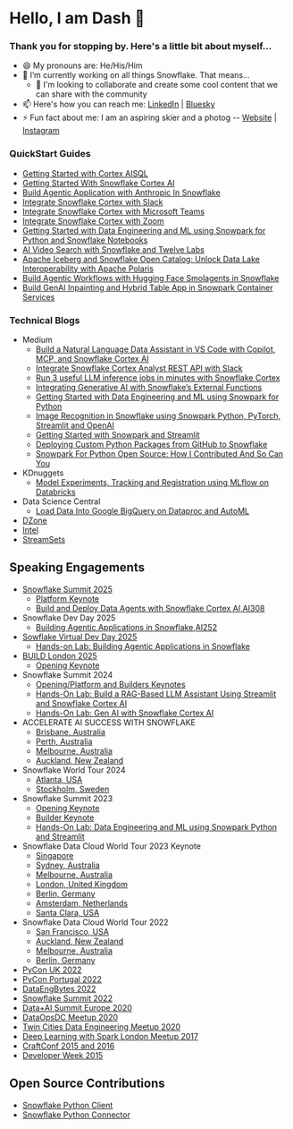 # Hello, I am Dash 👋

### Thank you for stopping by. Here's a little bit about myself...

- 😄 My pronouns are: He/His/Him
- 🔭 I’m currently working on all things Snowflake. That means...
   - 👯 I'm looking to collaborate and create some cool content that we can share with the community
- 📫 Here's how you can reach me: [LinkedIn](https://www.linkedin.com/in/dash-desai/) | [Bluesky](https://bsky.app/profile/iamontheinet.bsky.social)
- ⚡ Fun fact about me: I am an aspiring skier and a photog -- [Website](https://www.natureunraveled.com/) | [Instagram](https://www.instagram.com/nature.unraveled.photography/)

### QuickStart Guides

 - [Getting Started with Cortex AISQL](https://quickstarts.snowflake.com/guide/getting-started-with-cortex-aisql/index.html)
 - [Getting Started With Snowflake Cortex AI](https://quickstarts.snowflake.com/guide/getting-started-with-snowflake-cortex-ai/index.html)
 - [Build Agentic Application with Anthropic In Snowflake](https://quickstarts.snowflake.com/guide/build-agentic-application-in-snowflake/index.html)
 - [Integrate Snowflake Cortex with Slack](https://quickstarts.snowflake.com/guide/integrate_snowflake_cortex_agents_with_slack/index.html)
 - [Integrate Snowflake Cortex with Microsoft Teams](https://quickstarts.snowflake.com/guide/integrate_snowflake_cortex_agents_with_microsoft_teams/index.html)
 - [Integrate Snowflake Cortex with Zoom](https://quickstarts.snowflake.com/guide/integrate_snowflake_cortex_agents_with_zoom/index.html)
 - [
Getting Started with Data Engineering and ML using Snowpark for Python and Snowflake Notebooks](https://quickstarts.snowflake.com/guide/getting_started_with_dataengineering_ml_using_snowpark_python/index.html)
- [AI Video Search with Snowflake and Twelve Labs](https://quickstarts.snowflake.com/guide/ai-video-search-with-snowflake-and-twelveLabs/index.html)
- [Apache Iceberg and Snowflake Open Catalog: Unlock Data Lake Interoperability with Apache Polaris](https://quickstarts.snowflake.com/guide/apache-iceberg-snowflake-open-catalog-snowpipe-streaming/index.html)
- [Build Agentic Workflows with Hugging Face Smolagents in Snowflake](https://quickstarts.snowflake.com/guide/build-agentic-workflows-with-huggingface-smolagents-in-snowflake/index.html)
- [Build GenAI Inpainting and Hybrid Table App in Snowpark Container Services](https://quickstarts.snowflake.com/guide/build_genai_inpainting_and_hybridtable_app_in_snowpark_container_services/index.html)

### Technical Blogs
   - Medium
     - [Build a Natural Language Data Assistant in VS Code with Copilot, MCP, and Snowflake Cortex AI](https://medium.com/snowflake/build-a-natural-language-data-assistant-in-vs-code-with-copilot-mcp-and-snowflake-cortex-ai-04a22a3b0f17)
     - [Integrate Snowflake Cortex Analyst REST API with Slack](https://medium.com/snowflake/integrate-snowflake-cortex-analyst-rest-api-with-slack-0b70bde3cb7b)
     - [Run 3 useful LLM inference jobs in minutes with Snowflake Cortex](https://medium.com/snowflake/run-3-useful-llm-inference-jobs-in-minutes-with-snowflake-cortex-743a6096fff8)
     - [Integrating Generative AI with Snowflake’s External Functions](https://medium.com/snowflake/integrating-generative-ai-with-snowflakes-external-functions-1764e861b23a)
     - [Getting Started with Data Engineering and ML using Snowpark for Python](https://medium.com/snowflake/getting-started-with-data-engineering-and-ml-using-snowpark-for-python-155e05c14e0e)
     - [Image Recognition in Snowflake using Snowpark Python, PyTorch, Streamlit and OpenAI](https://medium.com/snowflake/image-recognition-in-snowflake-using-snowpark-python-pytorch-streamlit-and-openai-1a8167b82449)
     - [Getting Started with Snowpark and Streamlit](https://medium.com/snowflake/getting-started-with-snowpark-for-python-and-streamlit-908b52b7bcc8)
     - [Deploying Custom Python Packages from GitHub to Snowflake](https://medium.com/snowflake/deploying-custom-python-packages-from-github-to-snowflake-f0bb396480c7)
     - [Snowpark For Python Open Source: How I Contributed And So Can You](https://medium.com/snowflake/snowpark-for-python-open-source-how-i-contributed-and-so-can-you-7eb4baac355f)
   - KDnuggets
     - [Model Experiments, Tracking and Registration using MLflow on Databricks](https://www.kdnuggets.com/2021/01/model-experiments-tracking-registration-mlflow-databricks.html)
   - Data Science Central
     - [Load Data Into Google BigQuery on Dataproc and AutoML](https://www.datasciencecentral.com/load-data-into-google-bigquery-on-dataproc-and-automl/)
   - [DZone](https://dzone.com/users/3445386/d-zone.html)
   - [Intel](https://www.intel.com/content/www/us/en/developer/articles/technical/deep-learning-on-qubole-using-bigdl-for-apache-spark.html)
   - [StreamSets](https://www.softwareag.com/en_corporate/blog/author/dash-desai.html)

## Speaking Engagements
  - [Snowflake Summit 2025](https://www.snowflake.com/en/summit/save-the-date/)
    - [Platform Keynote](https://reg.summit.snowflake.com/flow/snowflake/summit25/sessions/page/catalog/session/1741879011617001GONg)
    - [Build and Deploy Data Agents with Snowflake Cortex AI,AI308](https://reg.summit.snowflake.com/flow/snowflake/summit25/sessions/page/catalog/session/1737014712537001aXXq)
  - Snowflake Dev Day 2025
    - [Building Agentic Applications in Snowflake,AI252](https://reg.summit.snowflake.com/flow/snowflake/summit25/sessions/page/catalog/session/1743741914890001G4ms)
  - [Sowflake Virtual Dev Day 2025](https://www.snowflake.com/en/summit/dev-day/)
    - [Hands-on Lab: Building Agentic Applications in Snowflake](https://www.snowflake.com/dev-day-skill-up-with-ai-2025-06-26/?utm_cta=dev-day-promo-banner)
  - [BUILD London 2025](https://www.snowflake.com/build/london/) 
    - [Opening Keynote](https://events.bizzabo.com/677600/agenda/session/1538978) 
  - Snowflake Summit 2024
    - [Opening/Platform and Builders Keynotes](https://reg.summit.snowflake.com/flow/snowflake/summit24/sessions/page/catalog?search=%22Dash%20Desai%22&tab.sessioncatalogtab=1714168666431001NNiH)
    - [Hands-On Lab: Build a RAG-Based LLM Assistant Using Streamlit and Snowflake Cortex AI](https://reg.summit.snowflake.com/flow/snowflake/summit24/sessions/page/catalog/session/1708733126121001yDUB)
    - [Hands-On Lab: Gen AI with Snowflake Cortex AI](https://reg.summit.snowflake.com/flow/snowflake/summit24/sessions/page/catalog/session/1711677008501001OCpZ)
  - ACCELERATE AI SUCCESS WITH SNOWFLAKE
    - [Brisbane, Australia](https://www.snowflake.com/events/accelerate-ai-success-with-snowflake-brisbane/)
    - [Perth, Australia](https://www.snowflake.com/events/accelerate-ai-success-with-snowflake-brisbane/)
    - [Melbourne, Australia](https://www.snowflake.com/events/accelerate-ai-success-with-snowflake-melbourne/)
    - [Auckland, New Zealand](https://www.snowflake.com/events/accelerate-ai-success-with-snowflake-auckland/)
  - Snowflake World Tour 2024
    - [Atlanta, USA](https://www.snowflake.com/events/snowflake-world-tour-atlanta/)
    - [Stockholm, Sweden](https://www.snowflake.com/events/snowflake-world-tour-stockholm/)
  - Snowflake Summit 2023
    - [Opening Keynote](https://events.snowflake.com/summit/sessions/agenda/session/1120282?widget=true)
    - [Builder Keynote](https://events.snowflake.com/summit/sessions/agenda/session/1120281?widget=true)
    - [Hands-On Lab: Data Engineering and ML using Snowpark Python and Streamlit](https://www.snowflake.com/summit/sessions/?agendaPath=speakers/3003917)
  - Snowflake Data Cloud World Tour 2023 Keynote
    - [Singapore](https://www.snowflake.com/data-cloud-world-tour-singapore-agenda/)
    - [Sydney, Australia](https://www.snowflake.com/data-cloud-world-tour-sydney-agenda/)
    - [Melbourne, Australia](https://www.snowflake.com/data-cloud-world-tour-melbourne-agenda/)
    - [London, United Kingdom](https://www.snowflake.com/data-cloud-world-tour-london-agenda/)
    - [Berlin, Germany](https://www.snowflake.com/data-cloud-world-tour-berlin-agenda/)
    - [Amsterdam, Netherlands](https://www.snowflake.com/data-cloud-world-tour-amsterdam-agenda/)
    - [Santa Clara, USA](https://www.snowflake.com/events/data-cloud-world-tour-santa-clara/agenda/)
  - Snowflake Data Cloud World Tour 2022
    - [San Francisco, USA](https://www.snowflake.com/data-cloud-world-tour/americas/san-francisco/agenda?agendaPath=session/1022285)
    - [Auckland, New Zealand](https://www.snowflake.com/data-cloud-world-tour/apj/auckland/agenda-v2/)
    - [Melbourne, Australia](https://www.snowflake.com/data-cloud-world-tour/apj/melbourne/)
    - [Berlin, Germany](https://www.snowflake.com/data-cloud-world-tour/emea/berlin/agenda/)
  - [PyCon UK 2022](https://pretalx.com/pycon-uk-2022/talk/JECQCM/)
  - [PyCon Portugal 2022](https://pretalx.evolutio.pt/pyconpt2022/talk/review/JS8QFSRNJR7PVXVXRUWD737ER7WARXP8)
  - [DataEngBytes 2022](https://sessionize.com/app/speaker/session/352689)
  - [Snowflake Summit 2022](https://events.snowflake.com/summit/agenda?speakers=1550821)
  - [Data+AI Summit Europe 2020](https://databricks.com/session_eu20/model-experiments-tracking-and-registration-using-mlflow-on-databricks)
  - [DataOpsDC Meetup 2020](https://www.meetup.com/DataOpsDC/events/273140615/)
  - [Twin Cities Data Engineering Meetup 2020](https://www.meetup.com/Twin-Cities-Spark-Hadoop-User-Group/events/266731493/)
  - [Deep Learning with Spark London Meetup 2017](https://www.meetup.com/Spark-London/events/243285971/)
  - [CraftConf 2015 and 2016](https://crunchconf.com/)
  - [Developer Week 2015](https://developerweek2015conferenceexpo.sched.com/event/1e937ac4a101dcb183b70c4a171d07a3)
    
## Open Source Contributions
  - [Snowflake Python Client](https://github.com/snowflakedb/snowpark-python/issues/383)
  - [Snowflake Python Connector](https://github.com/snowflakedb/snowflake-connector-python/issues/1175)    

<!--- - 😎 Oh and here's my Dev Card generated by [daily.dev](https://app.daily.dev/) --->

<!--- <a href="https://app.daily.dev/DailyDevTips"><img src="https://github.com/iamontheinet/iamontheinet/blob/main/devcard.svg" width="400" alt="Dash's Dev Card"/></a> --->
